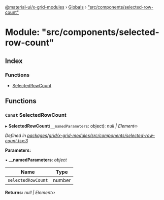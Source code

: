 [@material-ui/x-grid-modules](../README.md) › [Globals](../globals.md) › ["src/components/selected-row-count"](_src_components_selected_row_count_.md)

# Module: "src/components/selected-row-count"

## Index

### Functions

* [SelectedRowCount](_src_components_selected_row_count_.md#const-selectedrowcount)

## Functions

### `Const` SelectedRowCount

▸ **SelectedRowCount**(`__namedParameters`: object): *null | Element‹›*

*Defined in [packages/grid/x-grid-modules/src/components/selected-row-count.tsx:3](https://github.com/mui-org/material-ui-x/blob/02342a6/packages/grid/x-grid-modules/src/components/selected-row-count.tsx#L3)*

**Parameters:**

▪ **__namedParameters**: *object*

Name | Type |
------ | ------ |
`selectedRowCount` | number |

**Returns:** *null | Element‹›*
